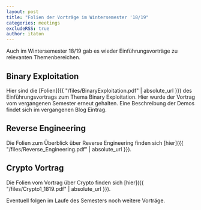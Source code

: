 ```yaml
---
layout: post
title: "Folien der Vorträge im Wintersemester '18/19"
categories: meetings
excludeRSS: true
author: itaton
---
```


Auch im Wintersemester 18/19 gab es wieder Einführungsvorträge zu relevanten Themenbereichen.

## Binary Exploitation
Hier sind die [Folien]({{ "/files/BinaryExploitation.pdf" | absolute_url }}) des Einführungsvortrags zum Thema Binary Exploitation. Hier wurde der Vortrag vom vergangenen Semester erneut gehalten.
Eine Beschreibung der Demos findet sich im vergangenen Blog Eintrag.

## Reverse Engineering
Die Folien zum Überblick über Reverse Engineering finden sich [hier]({{ "/files/Reverse_Engineering.pdf" | absolute_url }}).

## Crypto Vortrag
Die Folien vom Vortrag über Crypto finden sich [hier]({{ "/files/Crypto1_1819.pdf" | absolute_url }}).

Eventuell folgen im Laufe des Semesters noch weitere Vorträge.
